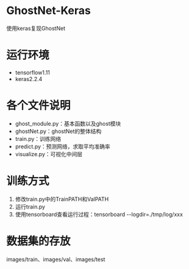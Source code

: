 # GhostNet-Keras
使用keras复现GhostNet

# 运行环境
- tensorflow1.11
- keras2.2.4

# 各个文件说明
- ghost_module.py：基本函数以及ghost模块
- ghostNet.py：ghostNet的整体结构
- train.py：训练网络
- predict.py：预测网络，求取平均准确率
- visualize.py：可视化中间层

# 训练方式
1. 修改train.py中的TrainPATH和ValPATH
2. 运行train.py
3. 使用tensorboard查看运行过程：tensorboard --logdir=./tmp/log/xxx

# 数据集的存放
images/train、images/val、images/test
